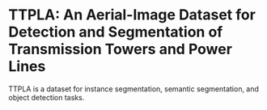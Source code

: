# TTPLA: An Aerial-Image Dataset for Detection and Segmentation of Transmission Towers and Power Lines

TTPLA is a dataset for instance segmentation, semantic segmentation, and object detection tasks.